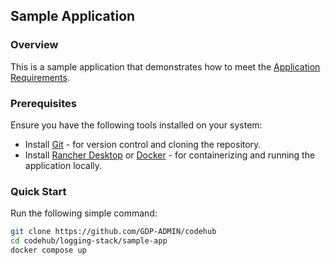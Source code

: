 ## Sample Application

### Overview

This is a sample application that demonstrates how to meet the [Application Requirements](../README.md#application-requirements).

### Prerequisites

Ensure you have the following tools installed on your system:

- Install [Git](https://git-scm.com/downloads) - for version control and cloning the repository.
- Install [Rancher Desktop](https://rancherdesktop.io/) or [Docker](https://docs.docker.com/engine/install/) - for containerizing and running the application locally.

### Quick Start

Run the following simple command:

```bash
git clone https://github.com/GDP-ADMIN/codehub
cd codehub/logging-stack/sample-app
docker compose up
```
